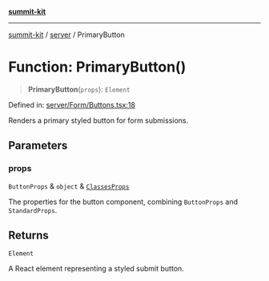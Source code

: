 [**summit-kit**](../../README.md)

***

[summit-kit](../../modules.md) / [server](../README.md) / PrimaryButton

# Function: PrimaryButton()

> **PrimaryButton**(`props`): `Element`

Defined in: [server/Form/Buttons.tsx:18](https://github.com/andrewgremlich/summit-kit/blob/565747bf7acb79b39a721d44c9164df64d84a697/src/react/server/Form/Buttons.tsx#L18)

Renders a primary styled button for form submissions.

## Parameters

### props

`ButtonProps` & `object` & [`ClassesProps`](../type-aliases/ClassesProps.md)

The properties for the button component, combining `ButtonProps` and `StandardProps`.

## Returns

`Element`

A React element representing a styled submit button.
